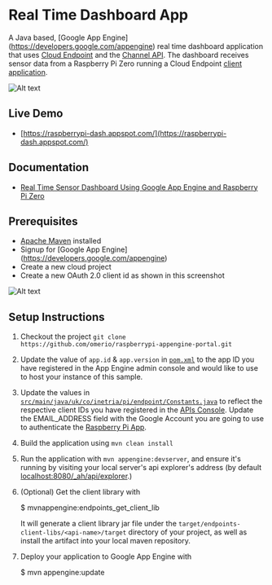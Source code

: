 # Real Time Dashboard App

A Java based, [Google App Engine] (https://developers.google.com/appengine) real time dashboard application that uses [Cloud Endpoint](https://developers.google.com/appengine/docs/java/endpoints/) and the [Channel API](https://cloud.google.com/appengine/docs/java/channel/). The dashboard receives sensor data from a Raspberry Pi Zero running a Cloud Endpoint [client application][8].


![Alt text](http://omerio.com/wp-content/uploads/2016/01/raspberrypid1.png "Sensor Dashboard")

## Live Demo
- [https://raspberrypi-dash.appspot.com/](https://raspberrypi-dash.appspot.com/)

## Documentation
- [Real Time Sensor Dashboard Using Google App Engine and Raspberry Pi Zero](http://omerio.com/2016/01/16/real-time-sensor-dashboard-using-google-app-engine-and-raspberry-pi-zero/)

## Prerequisites
- [Apache Maven](https://maven.apache.org/) installed
- Signup for [Google App Engine] (https://developers.google.com/appengine)
- Create a new cloud project
- Create a new OAuth 2.0 client id as shown in this screenshot

![Alt text](http://omerio.com/wp-content/uploads/2016/01/Screen-Shot-2016-01-16-at-16.12.36.png "Create OAuth 2.0 Client")

## Setup Instructions
1. Checkout the project `git clone https://github.com/omerio/raspberrypi-appengine-portal.git`

1. Update the value of `app.id` & `app.version` in [`pom.xml`](https://github.com/omerio/raspberrypi-appengine-portal/blob/master/pom.xml) to the app ID you have registered in the App Engine admin console and would like to use to host your instance of this sample.

1. Update the values in [`src/main/java/uk/co/inetria/pi/endpoint/Constants.java`](https://github.com/omerio/raspberrypi-appengine-portal/blob/master/src/main/java/uk/co/inetria/pi/endpoint/Constants.java)
 to reflect the respective client IDs you have registered in the
 [APIs Console][4]. Update the EMAIL_ADDRESS field with the Google Account you are going to use to authenticate the [Raspberry Pi App][8].
1. Build the application using `mvn clean install`
1. Run the application with `mvn appengine:devserver`, and ensure it's
   running by visiting your local server's api explorer's address (by
   default [localhost:8080/_ah/api/explorer][5].)

1. (Optional) Get the client library with

   $ mvnappengine:endpoints_get_client_lib

   It will generate a client library jar file under the
   `target/endpoints-client-libs/<api-name>/target` directory of your
   project, as well as install the artifact into your local maven
   repository.

1. Deploy your application to Google App Engine with

   $ mvn appengine:update

[1]: https://developers.google.com/appengine
[2]: http://java.com/en/
[3]: https://developers.google.com/appengine/docs/java/endpoints/
[4]: https://developers.google.com/appengine/docs/java/tools/maven
[5]: https://localhost:8080/_ah/api/explorer
[6]: https://console.developers.google.com/
[8]: https://github.com/omerio/raspberrypi-app

